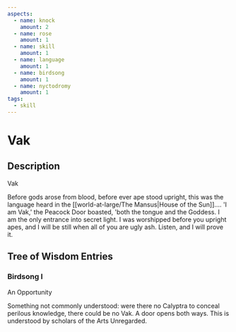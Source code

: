 ```yaml
---
aspects: 
  - name: knock
    amount: 2
  - name: rose
    amount: 1
  - name: skill
    amount: 1
  - name: language
    amount: 1
  - name: birdsong
    amount: 1
  - name: nyctodromy
    amount: 1
tags:
  - skill
---
```


# Vak

## Description
Vak

Before gods arose from blood, before ever ape stood upright, this was the language heard in the [[world-at-large/The Mansus|House of the Sun]].... 'I am Vak,' the Peacock Door boasted, 'both the tongue and the Goddess. I am the only entrance into secret light. I was worshipped before you upright apes, and I will be still when all of you are ugly ash. Listen, and I will prove it.
## Tree of Wisdom Entries
### Birdsong I
An Opportunity

Something not commonly understood: were there no Calyptra to conceal perilous knowledge, there could be no Vak. A door opens both ways. This is understood by scholars of the Arts Unregarded.